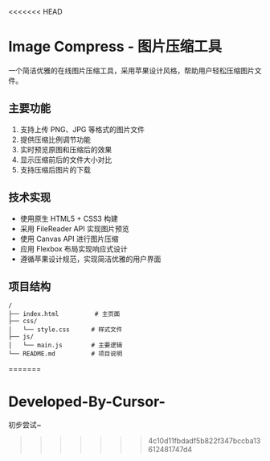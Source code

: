 <<<<<<< HEAD
# Image Compress - 图片压缩工具

一个简洁优雅的在线图片压缩工具，采用苹果设计风格，帮助用户轻松压缩图片文件。

## 主要功能

1. 支持上传 PNG、JPG 等格式的图片文件
2. 提供压缩比例调节功能
3. 实时预览原图和压缩后的效果
4. 显示压缩前后的文件大小对比
5. 支持压缩后图片的下载

## 技术实现

- 使用原生 HTML5 + CSS3 构建
- 采用 FileReader API 实现图片预览
- 使用 Canvas API 进行图片压缩
- 应用 Flexbox 布局实现响应式设计
- 遵循苹果设计规范，实现简洁优雅的用户界面

## 项目结构

```
/
├── index.html          # 主页面
├── css/               
│   └── style.css      # 样式文件
├── js/                
│   └── main.js        # 主要逻辑
└── README.md          # 项目说明
``` 
=======
# Developed-By-Cursor-
初步尝试~
>>>>>>> 4c10d11fbdadf5b822f347bccba13612481747d4
